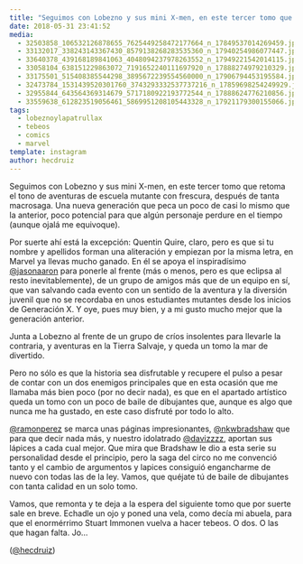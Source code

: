 ```yaml
---
title: "Seguimos con Lobezno y sus mini X-men, en este tercer tomo que retoma el tono de aventuras de escuela mutante con frescura, después de tanta macrosaga"
date: 2018-05-31 23:41:52
media: 
  - 32503858_106532126878655_7625449258472177664_n_17849537014269459.jpg
  - 33132017_338243143367430_8579138268283535360_n_17940254986077447.jpg
  - 33640378_439168189841063_4048094237978263552_n_17949221542014115.jpg
  - 33058104_638151229863072_7191652240111697920_n_17888274979210329.jpg
  - 33175501_515408385544298_3895672239554560000_n_17906794453195584.jpg
  - 32473784_1531439520301760_3743293332537737216_n_17859698254249929.jpg
  - 32955844_643564369314679_5717180922193772544_n_17888624776210856.jpg
  - 33559638_612823519056461_5869951208105443328_n_17921179300155066.jpg
tags: 
  - lobeznoylapatrullax
  - tebeos
  - comics
  - marvel
template: instagram
author: hecdruiz
---
```


Seguimos con Lobezno y sus mini X-men, en este tercer tomo que retoma el tono de aventuras de escuela mutante con frescura, después de tanta macrosaga. Una nueva generación que peca un poco de casi lo mismo que la anterior, poco potencial para que algún personaje perdure en el tiempo (aunque ojalá me equivoque).


Por suerte ahí está la excepción: Quentin Quire, claro, pero es que si tu nombre y apellidos forman una aliteración y empiezan por la misma letra, en Marvel ya llevas mucho ganado. En él se apoya el inspiradísimo [@jasonaaron](https://instagram.com/jasonaaron) para ponerle al frente (más o menos, pero es que eclipsa al resto inevitablemente), de un grupo de amigos más que de un equipo en sí, que van salvando cada evento con un sentido de la aventura y la diversión juvenil que no se recordaba en unos estudiantes mutantes desde los inicios de Generación X. Y oye, pues muy bien, y a mi gusto mucho mejor que la generación anterior.


Junta a Lobezno al frente de un grupo de críos insolentes para llevarle la contraria, y aventuras en la Tierra Salvaje, y queda un tomo la mar de divertido.


Pero no sólo es que la historia sea disfrutable y recupere el pulso a pesar de contar con un dos enemigos principales que en esta ocasión que me llamaba más bien poco (por no decir nada), es que en el apartado artístico queda un tomo con un poco de baile de dibujantes que, aunque es algo que nunca me ha gustado, en este caso disfruté por todo lo alto.


[@ramonperez](https://instagram.com/ramonperez) se marca unas páginas impresionantes, [@nkwbradshaw](https://instagram.com/nkwbradshaw) que para que decir nada más, y nuestro idolatrado  [@davizzzz](https://instagram.com/davizzzz), aportan sus lápices a cada cual mejor. Que mira que Bradshaw le dio a esta serie su personalidad desde el principio, pero la saga del circo no me convenció tanto y el cambio de argumentos y lapices consiguió engancharme de nuevo con todas las de la ley. Vamos, que quéjate tú de baile de dibujantes con tanta calidad en un solo tomo.


Vamos, que remonta y te deja a la espera del siguiente tomo que por suerte sale en breve. Echadle un ojo y poned una vela, como decía mi abuela, para que el enormérrimo Stuart Immonen vuelva a hacer tebeos. O dos. O las que hagan falta. Jo...


([@hecdruiz](https://instagram.com/hecdruiz))
